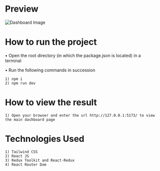 # Preview

![Dashboard Image](https://i.ibb.co/Npgr2WF/image.png)

# How to run the project

• Open the root directory (in which the package.json is located) in a terminal

• Run the following commands in succession

    1) npm i 
    2) npm run dev

# How to view the result

    1) Open your browser and enter the url http://127.0.0.1:5173/ to view the main dashboard page

# Technologies Used

    1) Tailwind CSS
    2) React JS
    3) Redux Toolkit and React-Redux
    4) React Router Dom

